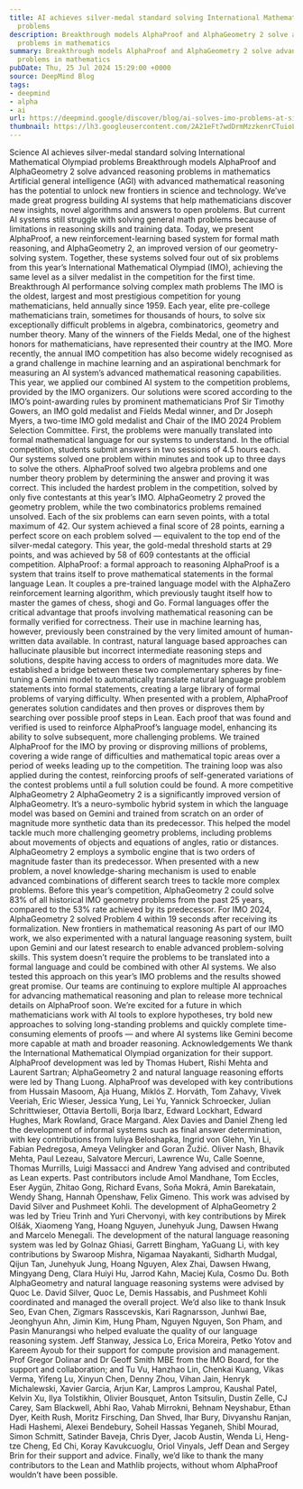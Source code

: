 ```yaml
---
title: AI achieves silver-medal standard solving International Mathematical Olympiad
  problems
description: Breakthrough models AlphaProof and AlphaGeometry 2 solve advanced reasoning
  problems in mathematics
summary: Breakthrough models AlphaProof and AlphaGeometry 2 solve advanced reasoning
  problems in mathematics
pubDate: Thu, 25 Jul 2024 15:29:00 +0000
source: DeepMind Blog
tags:
- deepmind
- alpha
- ai
url: https://deepmind.google/discover/blog/ai-solves-imo-problems-at-silver-medal-level/
thumbnail: https://lh3.googleusercontent.com/2A21eFt7wdDrmMzzkenrCTuioLWGFdzU5Ao5dPH9yPtAw6QNHxZcDmoQA2_ZriU2gMjX8mzEOtfPbMCRuL5kVzLoz6efLgqT_foBXU3pxKBXTTOXXpc=w528-h297-n-nu-rw
---
```


Science
AI achieves silver-medal standard solving International Mathematical Olympiad problems
Breakthrough models AlphaProof and AlphaGeometry 2 solve advanced reasoning problems in mathematics
Artificial general intelligence (AGI) with advanced mathematical reasoning has the potential to unlock new frontiers in science and technology.
We’ve made great progress building AI systems that help mathematicians discover new insights, novel algorithms and answers to open problems. But current AI systems still struggle with solving general math problems because of limitations in reasoning skills and training data.
Today, we present AlphaProof, a new reinforcement-learning based system for formal math reasoning, and AlphaGeometry 2, an improved version of our geometry-solving system. Together, these systems solved four out of six problems from this year’s International Mathematical Olympiad (IMO), achieving the same level as a silver medalist in the competition for the first time.
Breakthrough AI performance solving complex math problems
The IMO is the oldest, largest and most prestigious competition for young mathematicians, held annually since 1959.
Each year, elite pre-college mathematicians train, sometimes for thousands of hours, to solve six exceptionally difficult problems in algebra, combinatorics, geometry and number theory. Many of the winners of the Fields Medal, one of the highest honors for mathematicians, have represented their country at the IMO.
More recently, the annual IMO competition has also become widely recognised as a grand challenge in machine learning and an aspirational benchmark for measuring an AI system’s advanced mathematical reasoning capabilities.
This year, we applied our combined AI system to the competition problems, provided by the IMO organizers. Our solutions were scored according to the IMO’s point-awarding rules by prominent mathematicians Prof Sir Timothy Gowers, an IMO gold medalist and Fields Medal winner, and Dr Joseph Myers, a two-time IMO gold medalist and Chair of the IMO 2024 Problem Selection Committee.
First, the problems were manually translated into formal mathematical language for our systems to understand. In the official competition, students submit answers in two sessions of 4.5 hours each. Our systems solved one problem within minutes and took up to three days to solve the others.
AlphaProof solved two algebra problems and one number theory problem by determining the answer and proving it was correct. This included the hardest problem in the competition, solved by only five contestants at this year’s IMO. AlphaGeometry 2 proved the geometry problem, while the two combinatorics problems remained unsolved.
Each of the six problems can earn seven points, with a total maximum of 42. Our system achieved a final score of 28 points, earning a perfect score on each problem solved — equivalent to the top end of the silver-medal category. This year, the gold-medal threshold starts at 29 points, and was achieved by 58 of 609 contestants at the official competition.
AlphaProof: a formal approach to reasoning
AlphaProof is a system that trains itself to prove mathematical statements in the formal language Lean. It couples a pre-trained language model with the AlphaZero reinforcement learning algorithm, which previously taught itself how to master the games of chess, shogi and Go.
Formal languages offer the critical advantage that proofs involving mathematical reasoning can be formally verified for correctness. Their use in machine learning has, however, previously been constrained by the very limited amount of human-written data available.
In contrast, natural language based approaches can hallucinate plausible but incorrect intermediate reasoning steps and solutions, despite having access to orders of magnitudes more data. We established a bridge between these two complementary spheres by fine-tuning a Gemini model to automatically translate natural language problem statements into formal statements, creating a large library of formal problems of varying difficulty.
When presented with a problem, AlphaProof generates solution candidates and then proves or disproves them by searching over possible proof steps in Lean. Each proof that was found and verified is used to reinforce AlphaProof’s language model, enhancing its ability to solve subsequent, more challenging problems.
We trained AlphaProof for the IMO by proving or disproving millions of problems, covering a wide range of difficulties and mathematical topic areas over a period of weeks leading up to the competition. The training loop was also applied during the contest, reinforcing proofs of self-generated variations of the contest problems until a full solution could be found.
A more competitive AlphaGeometry 2
AlphaGeometry 2 is a significantly improved version of AlphaGeometry. It’s a neuro-symbolic hybrid system in which the language model was based on Gemini and trained from scratch on an order of magnitude more synthetic data than its predecessor. This helped the model tackle much more challenging geometry problems, including problems about movements of objects and equations of angles, ratio or distances.
AlphaGeometry 2 employs a symbolic engine that is two orders of magnitude faster than its predecessor. When presented with a new problem, a novel knowledge-sharing mechanism is used to enable advanced combinations of different search trees to tackle more complex problems.
Before this year’s competition, AlphaGeometry 2 could solve 83% of all historical IMO geometry problems from the past 25 years, compared to the 53% rate achieved by its predecessor. For IMO 2024, AlphaGeometry 2 solved Problem 4 within 19 seconds after receiving its formalization.
New frontiers in mathematical reasoning
As part of our IMO work, we also experimented with a natural language reasoning system, built upon Gemini and our latest research to enable advanced problem-solving skills. This system doesn’t require the problems to be translated into a formal language and could be combined with other AI systems. We also tested this approach on this year’s IMO problems and the results showed great promise.
Our teams are continuing to explore multiple AI approaches for advancing mathematical reasoning and plan to release more technical details on AlphaProof soon.
We’re excited for a future in which mathematicians work with AI tools to explore hypotheses, try bold new approaches to solving long-standing problems and quickly complete time-consuming elements of proofs — and where AI systems like Gemini become more capable at math and broader reasoning.
Acknowledgements
We thank the International Mathematical Olympiad organization for their support.
AlphaProof development was led by Thomas Hubert, Rishi Mehta and Laurent Sartran; AlphaGeometry 2 and natural language reasoning efforts were led by Thang Luong.
AlphaProof was developed with key contributions from Hussain Masoom, Aja Huang, Miklós Z. Horváth, Tom Zahavy, Vivek Veeriah, Eric Wieser, Jessica Yung, Lei Yu, Yannick Schroecker, Julian Schrittwieser, Ottavia Bertolli, Borja Ibarz, Edward Lockhart, Edward Hughes, Mark Rowland, Grace Margand. Alex Davies and Daniel Zheng led the development of informal systems such as final answer determination, with key contributions from Iuliya Beloshapka, Ingrid von Glehn, Yin Li, Fabian Pedregosa, Ameya Velingker and Goran Žužić. Oliver Nash, Bhavik Mehta, Paul Lezeau, Salvatore Mercuri, Lawrence Wu, Calle Soenne, Thomas Murrills, Luigi Massacci and Andrew Yang advised and contributed as Lean experts. Past contributors include Amol Mandhane, Tom Eccles, Eser Aygün, Zhitao Gong, Richard Evans, Soňa Mokrá, Amin Barekatain, Wendy Shang, Hannah Openshaw, Felix Gimeno. This work was advised by David Silver and Pushmeet Kohli.
The development of AlphaGeometry 2 was led by Trieu Trinh and Yuri Chervonyi, with key contributions by Mirek Olšák, Xiaomeng Yang, Hoang Nguyen, Junehyuk Jung, Dawsen Hwang and Marcelo Menegali. The development of the natural language reasoning system was led by Golnaz Ghiasi, Garrett Bingham, YaGuang Li, with key contributions by Swaroop Mishra, Nigamaa Nayakanti, Sidharth Mudgal, Qijun Tan, Junehyuk Jung, Hoang Nguyen, Alex Zhai, Dawsen Hwang, Mingyang Deng, Clara Huiyi Hu, Jarrod Kahn, Maciej Kula, Cosmo Du. Both AlphaGeometry and natural language reasoning systems were advised by Quoc Le.
David Silver, Quoc Le, Demis Hassabis, and Pushmeet Kohli coordinated and managed the overall project.
We’d also like to thank Insuk Seo, Evan Chen, Zigmars Rasscevskis, Kari Ragnarsson, Junhwi Bae, Jeonghyun Ahn, Jimin Kim, Hung Pham, Nguyen Nguyen, Son Pham, and Pasin Manurangsi who helped evaluate the quality of our language reasoning system. Jeff Stanway, Jessica Lo, Erica Moreira, Petko Yotov and Kareem Ayoub for their support for compute provision and management. Prof Gregor Dolinar and Dr Geoff Smith MBE from the IMO Board, for the support and collaboration; and Tu Vu, Hanzhao Lin, Chenkai Kuang, Vikas Verma, Yifeng Lu, Xinyun Chen, Denny Zhou, Vihan Jain, Henryk Michalewski, Xavier Garcia, Arjun Kar, Lampros Lamprou, Kaushal Patel, Kelvin Xu, Ilya Tolstikhin, Olivier Bousquet, Anton Tsitsulin, Dustin Zelle, CJ Carey, Sam Blackwell, Abhi Rao, Vahab Mirrokni, Behnam Neyshabur, Ethan Dyer, Keith Rush, Moritz Firsching, Dan Shved, Ihar Bury, Divyanshu Ranjan, Hadi Hashemi, Alexei Bendebury, Soheil Hassas Yeganeh, Shibl Mourad, Simon Schmitt, Satinder Baveja, Chris Dyer, Jacob Austin, Wenda Li, Heng-tze Cheng, Ed Chi, Koray Kavukcuoglu, Oriol Vinyals, Jeff Dean and Sergey Brin for their support and advice.
Finally, we’d like to thank the many contributors to the Lean and Mathlib projects, without whom AlphaProof wouldn’t have been possible.